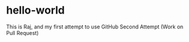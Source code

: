# hello-world
This is Raj, and my first attempt to use GitHub
Second Attempt (Work on Pull Request)
